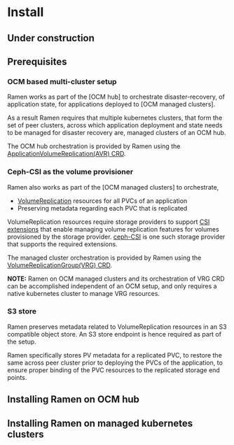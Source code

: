 # Install

## **Under construction**

## Prerequisites

### OCM based multi-cluster setup

Ramen works as part of the [OCM hub] to orchestrate disaster-recovery, of
application state, for applications deployed to [OCM managed clusters].

As a result Ramen requires that multiple kubernetes clusters, that form the
set of peer clusters, across which application deployment and state needs to
be managed for disaster recovery are, managed clusters of an OCM hub.

The OCM hub orchestration is provided by Ramen using the
[ApplicationVolumeReplication(AVR) CRD](docs/avr-crd.md).

### Ceph-CSI as the volume provisioner

Ramen also works as part of the [OCM managed clusters] to orchestrate,

- [VolumeReplication](https://github.com/csi-addons/volume-replication-operator/blob/main/api/v1alpha1/volumereplication_types.go)
  resources for all PVCs of an application
- Preserving metadata regarding each PVC that is replicated

VolumeReplication resources require storage providers to support
[CSI extensions](https://github.com/csi-addons/spec) that enable managing
volume replication features for volumes provisioned by the storage provider.
[ceph-CSI](https://github.com/ceph/ceph-csi/) is one such storage provider
that supports the required extensions.

The managed cluster orchestration is provided by Ramen using the
[VolumeReplicationGroup(VRG) CRD](docs/vrg-crd.md).

**NOTE:** Ramen on OCM managed clusters and its orchestration of VRG CRD can
be accomplished independent of an OCM setup, and only requires a native
kubernetes cluster to manage VRG resources.

### S3 store

Ramen preserves metadata related to VolumeReplication resources in an S3
compatible object store. An S3 store endpoint is hence required as part of the
setup.

Ramen specifically stores PV metadata for a replicated PVC, to restore the same
across peer cluster prior to deploying the PVCs of the application, to ensure
proper binding of the PVC resources to the replicated storage end points.

## Installing Ramen on OCM hub

## Installing Ramen on managed kubernetes clusters
